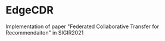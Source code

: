 # EdgeCDR

Implementation of paper "Federated Collaborative Transfer for Recommendaiton" in SIGIR2021
